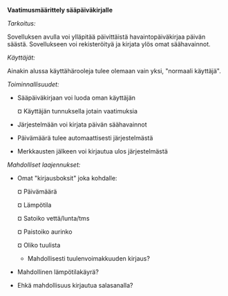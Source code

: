 **Vaatimusmäärittely sääpäiväkirjalle**

*Tarkoitus:*

Sovelluksen avulla voi ylläpitää päivittäistä havaintopäiväkirjaa päivän säästä. Sovellukseen voi rekisteröityä ja kirjata ylös omat säähavainnot.

*Käyttäjät:*

Ainakin alussa käyttähärooleja tulee olemaan vain yksi, "normaali käyttäjä".

*Toiminnallisuudet:*
- Sääpäiväkirjaan voi luoda oman käyttäjän

  ¤ Käyttäjän tunnuksella jotain vaatimuksia

- Järjestelmään voi kirjata päivän säähavainnot

- Päivämäärä tulee automaattisesti järjestelmästä

- Merkkausten jälkeen voi kirjautua ulos järjestelmästä

*Mahdolliset laajennukset:*

- Omat "kirjausboksit" joka kohdalle:

  ¤ Päivämäärä
  
  ¤ Lämpötila
  
  ¤ Satoiko vettä/lunta/tms
  
  ¤ Paistoiko aurinko
  
  ¤ Oliko tuulista
  
    - Mahdollisesti tuulenvoimakkuuden kirjaus?

- Mahdollinen lämpötilakäyrä?

- Ehkä mahdollisuus kirjautua salasanalla?

